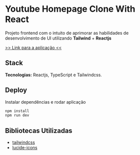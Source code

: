 # Youtube Homepage Clone With React

Projeto frontend com o intuito de aprimorar as habilidades de desenvolvimento de UI utilizando **Tailwind** + **Reactjs**

[>> Link para a aplicação <<](https://vinitube-homepage-react.netlify.app/)

## Stack

**Tecnologias:** Reactjs, TypeScript e Tailwindcss.

## Deploy

Instalar dependências e rodar aplicação

```bash
npm install
npm run dev
```

## Bibliotecas Utilizadas

- [tailwindcss](https://tailwindcss.com/)
- [lucide-icons](https://lucide.dev/icons/)

